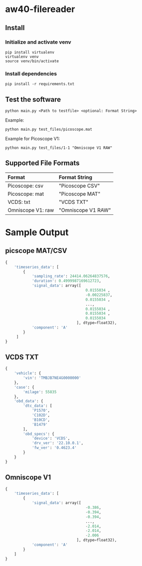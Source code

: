# aw40-filereader

## Install

### Initialize and activate venv
```
pip install virtualenv
virtualenv venv
source venv/bin/activate
```

### Install dependencies
```
pip install -r requirements.txt
```

## Test the software
```
python main.py <Path to testfile> <optional: Format String>
```
Example:
```
python main.py test_files/picoscope.mat
```
Example for Picoscope V1:
```
python main.py test_files/1-1 "Omniscope V1 RAW"
```

## Supported File Formats
| Format            | Format String      |
| :---------------- | :----------------- |
| Picoscope: csv    | "Picoscope CSV"    |
| Picoscope: mat    | "Picoscope MAT"    |
| VCDS: txt         | "VCDS TXT"         |
| Omniscope V1: raw | "Omniscope V1 RAW" |

# Sample Output
## picscope MAT/CSV
```python
{
    'timeseries_data': [
        {
            'sampling_rate': 24414.06264837576, 
            'duration': 0.4999987169612723, 
            'signal_data': array([  
                                    0.0155034 , 
                                    -0.00225837,  
                                    0.0155034 , 
                                    ...,  
                                    0.0155034 ,
                                    0.0155034 , 
                                    0.0155034 
                                ], dtype=float32), 
            'component': 'A'
        }
     ]
}
```
## VCDS TXT
```python
{
    'vehicle': {
        'vin': 'TMBJB7NE4G0000000'
    }, 
    'case': {
        'milage': 55835
    }, 
    'obd_data': {
        'dtc_data': [
            'P1570', 
            'C102D', 
            'B10CD', 
            'B1479'
        ],
        'obd_specs': {
            'device': 'VCDS', 
            'drv_ver': '22.10.0.1', 
            'fw_ver': '0.4623.4'
        }
    }
}
```
## Omniscope V1
```python
{
    'timeseries_data': [
        {
            'signal_data': array([
                                    -0.386, 
                                    -0.394, 
                                    -0.394, 
                                    ..., 
                                    -2.014, 
                                    -2.014, 
                                    -2.006
                                ], dtype=float32), 
            'component': 'A'
        }
    ]
}
```
